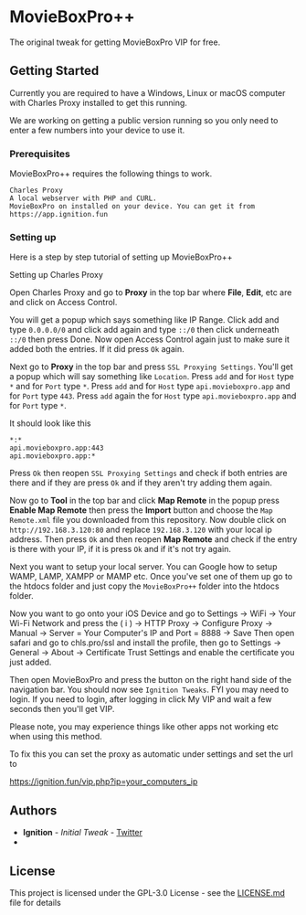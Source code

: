 # MovieBoxPro++

The original tweak for getting MovieBoxPro VIP for free.

## Getting Started

Currently you are required to have a Windows, Linux or macOS computer with Charles Proxy installed to get this running.

We are working on getting a public version running so you only need to enter a few numbers into your device to use it.

### Prerequisites

MovieBoxPro++ requires the following things to work.

```
Charles Proxy
A local webserver with PHP and CURL.
MovieBoxPro on installed on your device. You can get it from https://app.ignition.fun
```

### Setting up

Here is a step by step tutorial of setting up MovieBoxPro++

Setting up Charles Proxy

Open Charles Proxy and go to **Proxy** in the top bar where **File**, **Edit**, etc are and click on Access Control.

You will get a popup which says something like IP Range. Click add and type  `0.0.0.0/0` and click add again and type `::/0` then click underneath `::/0` then press Done. Now open Access Control again just to make sure it added both the entries. If it did press `Ok` again.

Next go to **Proxy** in the top bar and press `SSL Proxying Settings`. You'll get a popup which will say something like `Location`.
Press `add` and for `Host` type `*` and for `Port` type `*`.
Press `add` and for `Host` type `api.movieboxpro.app` and for `Port` type `443`.
Press `add` again the for `Host` type `api.movieboxpro.app` and for `Port` type `*`.

It should look like this
```
*:*
api.movieboxpro.app:443
api.movieboxpro.app:*
```
Press `Ok` then reopen `SSL Proxying Settings` and check if both entries are there and if they are press `Ok` and if they aren't try adding them again.

Now go to **Tool** in the top bar and click **Map Remote** in the popup press **Enable Map Remote** then press the **Import** button and choose the `Map Remote.xml` file you downloaded from this repository.
Now double click on `http://192.168.3.120:80` and replace `192.168.3.120` with your local ip address.
Then press `Ok` and then reopen **Map Remote** and check if the entry is there with your IP, if it is press `Ok` and if it's not try again.

Next you want to setup your local server.
You can Google how to setup WAMP, LAMP, XAMPP or MAMP etc.
Once you've set one of them up go to the htdocs folder and just copy the `MovieBoxPro++` folder into the htdocs folder.

Now you want to go onto your iOS Device and go to Settings -> WiFi -> Your Wi-Fi Network and press the ( i ) -> HTTP Proxy -> Configure Proxy -> Manual -> Server = Your Computer's IP and Port = 8888 -> Save
Then open safari and go to chls.pro/ssl and install the profile, then go to Settings -> General -> About -> Certificate Trust Settings and enable the certificate you just added.

Then open MovieBoxPro and press the button on the right hand side of the navigation bar. You should now see `Ignition Tweaks`. FYI you may need to login.
If you need to login, after logging in click My VIP and wait a few seconds then you'll get VIP.

Please note, you may experience things like other apps not working etc when using this method. 

To fix this you can set the proxy as automatic under settings and set the url to 

https://ignition.fun/vip.php?ip=your_computers_ip

## Authors

* **Ignition** - *Initial Tweak* - [Twitter](https://twitter.com/useignition)
* 
## License

This project is licensed under the GPL-3.0 License - see the [LICENSE.md](LICENSE.md) file for details
